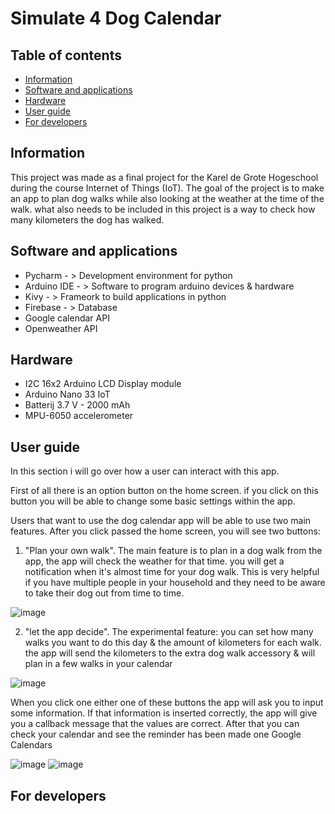 # Simulate 4 Dog Calendar

## Table of contents
* [Information](#information)
* [Software and applications](#software-and-applications)
* [Hardware](#hardware)
* [User guide](#user-guide)
* [For developers](#for-developers)

## Information
This project was made as a final project for the Karel de Grote Hogeschool during the course Internet of Things (IoT). The goal of the project is to make an app to plan dog walks while also looking at the weather at the time of the walk. what also needs to be included in this project is a way to check how many kilometers the dog has walked.

## Software and applications
* Pycharm  - > Development environment for python
* Arduino IDE - > Software to program arduino devices & hardware
* Kivy - > Frameork to build applications in python
* Firebase - > Database 
* Google calendar API
* Openweather API

## Hardware
* I2C 16x2 Arduino LCD Display module
* Arduino Nano 33 IoT
* Batterij 3.7 V - 2000 mAh
* MPU-6050 accelerometer 

## User guide
In this section i will go over how a user can interact with this app.

First of all there is an option button on the home screen. if you click on this button you will be able to change some basic settings within the app.

Users that want to use the dog calendar app will be able to use two main features. After you click passed the home screen, you will see two buttons:
 1) "Plan your own walk". The main feature is to plan in a dog walk from the app, the app will check the weather for that time. you will get a notification when it's almost time for your dog walk. This is very helpful if you have multiple people in your household and they need to be aware to take their dog out from time to time.

![image](https://user-images.githubusercontent.com/72076173/163708148-8845d828-d72e-4631-a3d9-8f206d94b724.png)

 2) "let the app decide". The experimental feature: you can set how many walks you want to do this day & the amount of kilometers for each walk. the app will send the kilometers to the extra dog walk accessory & will plan in a few walks in your calendar

![image](https://user-images.githubusercontent.com/72076173/163708019-75f0c1c8-fc6c-4ef2-b859-4d632397a4e4.png)

When you click one either one of these buttons the app will ask you to input some information. If that information is inserted correctly, the app will give you a callback message that the values are correct. After that you can check your calendar and see the reminder has been made one Google Calendars

![image](https://user-images.githubusercontent.com/72076173/163708201-b635c392-52c5-449f-8937-46263643e6a1.png)
![image](https://user-images.githubusercontent.com/72076173/163708228-4b39bc3d-f008-4ccf-9593-732ac78a21df.png)


## For developers

